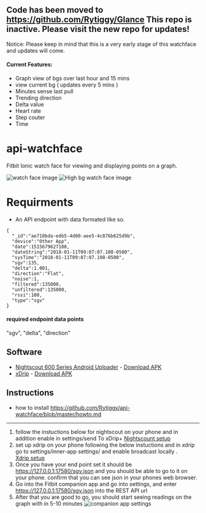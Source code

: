 
## Code has been moved to https://github.com/Rytiggy/Glance This repo is inactive. Please visit the new repo for updates! 
Notice:
Please keep in mind that this is a very early stage of this watchface and updates will come.  
#### Current Features:
- Graph view of bgs over last hour and 15 mins 
- view current bg ( updates every 5 mins )
- Minutes sense last pull
- Trending direction 
- Delta value 
- Heart rate
- Step couter
- Time



# api-watchface
Fitbit Ionic watch face for viewing and displaying points on a graph. 

![watch face image](https://image.ibb.co/j1MTvH/senssor4_screenshot_3.png)
![High bg watch face image](https://image.ibb.co/hVFXqH/highalert.png)


# Requirments
- An API endpoint with data formated like so. 
```
{
  "_id":"ae710bda-edb5-4d00-aee5-4c876b625d9b",
  "device":"Other App",
  "date":1515679627108,
  "dateString":"2018-01-11T09:07:07.108-0500",
  "sysTime":"2018-01-11T09:07:07.108-0500",
  "sgv":135,
  "delta":1.001,
  "direction":"Flat",
  "noise":1,
  "filtered":135000,
  "unfiltered":135000,
  "rssi":100,
  "type":"sgv"
}
```
#### required endpoint data points 
 "sgv", "delta", "direction"
 
## Software
- [Nightscout 600 Series Android Uploader](https://github.com/pazaan/600SeriesAndroidUploader/wiki) - [Download APK](https://github.com/pazaan/600SeriesAndroidUploader/releases/)
- [xDrip](http://stephenblackwasalreadytaken.github.io/xDrip/) - [Download APK](https://github.com/NightscoutFoundation/xDrip/releases/)

## Instructions
- how to install https://github.com/Rytiggy/api-watchface/blob/master/howto.md
---
1. follow the instuctions below for nightscout on your phone and in addition enable in settings/send To xDrip+ 
[Nightscount setup](https://github.com/pazaan/600SeriesAndroidUploader/wiki/Android-Uploader-Installation)
2. set up xdrip on your phone following the below instuctions and in xdrip go to settings/inner-app settings/ and enable broadcast locally .<br>
[Xdrip setup](https://github.com/NightscoutFoundation/xDrip/releases)
3. Once you have your end point set it should be https://127.0.0.1:17580/sgv.json and you should be able to go to it on your phone. confirm that you can see json in your phones web browser.
4. Go into the Fitbit companion app and go into settings, and enter https://127.0.0.1:17580/sgv.json into the REST API url
5. After that you are good to go, you should start seeing readings on the graph with in 5-10 minutes 
![companion app settings](https://image.ibb.co/maTLE6/26781740_10210968578590514_156639173_o.png)

